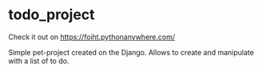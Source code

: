 # todo_project
Check it out on https://foiht.pythonanywhere.com/

Simple pet-project created on the Django. Allows to create and manipulate with a list of to do. 
